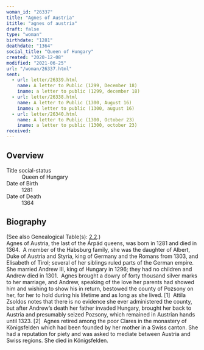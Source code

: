 ```yaml
---
woman_id: "26337"
title: "Agnes of Austria"
ititle: "agnes of austria"
draft: false
type: "woman"
birthdate: "1281"
deathdate: "1364"
social_title: "Queen of Hungary"
created: "2020-12-08"
modified: "2021-06-25"
url: "/woman/26337.html"
sent:
  - url: letter/26339.html
    name: A letter to Public (1299, December 18)
    iname: a letter to public (1299, december 18)
  - url: letter/26338.html
    name: A letter to Public (1300, August 16)
    iname: a letter to public (1300, august 16)
  - url: letter/26340.html
    name: A letter to Public (1300, October 23)
    iname: a letter to public (1300, october 23)
received:
---
```

<h2 class="mt-4">Overview</h2><dt>Title social-status</dt><dd>Queen of Hungary</dd><dt>Date of Birth</dt><dd>1281</dd><dt>Date of Death</dt><dd>1364</dd><h2 class="mt-4">Biography</h2><p>(See also Genealogical Table(s): <a href="/content/genealogy-mieszko#n26337">2.2</a>.)<br>
Agnes of Austria, the last of the Árpád queens, was born in 1281 and died in 1364.&nbsp; A member of the Habsburg family, she was the daughter of Albert, Duke of Austria and Styria, king of Germany and the Romans from 1303, and Elisabeth of Tirol; several of her siblings ruled parts of the German empire.&nbsp; She married Andrew III, king of Hungary in 1296; they had no children and Andrew died in 1301.&nbsp; Agnes brought a dowry of forty thousand silver marks to her marriage, and Andrew, speaking of the love her parents had showed him and wishing to show his in return, bestowed the county of Pozsony on her, for her to hold during his lifetime and as long as she lived. [1] &nbsp;Attila Zsoldos notes that there is no evidence she ever administered the county, but after Andrew’s death her father invaded Hungary, brought her back to Austria and presumably seized Pozsony, which remained in Austrian hands until 1323. [2]&nbsp; Agnes retired among the poor Clares in the monastery of Königsfelden which had been founded by her mother in a Swiss canton. She had a reputation for piety and was asked to mediate between Austria and Swiss regions. She died in&nbsp;Königsfelden.</p><p>&nbsp;</p><div><br><div><p></p></div></div>
